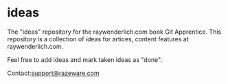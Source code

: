 # ideas
The "ideas" repository for the raywenderlich.com book Git Apprentice.
This repository is a collection of ideas for artices, content features at 
raywenderlich.com.

Feel free to add ideas and mark taken ideas as "done".

Contact:support@razeware.com
